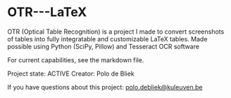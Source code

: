 # OTR---LaTeX
OTR (Optical Table Recognition) is a project I made to convert screenshots of tables into fully integratable and customizable LaTeX tables. Made possible using Python (SciPy, Pillow) and Tesseract OCR software

For current capabilities, see the markdown file.

Project state:  ACTIVE
Creator:        Polo de Bliek

If you have questions about this project:
polo.debliek@kuleuven.be
